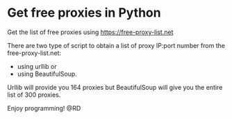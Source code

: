 # Get free proxies in Python
Get the list of free proxies using https://free-proxy-list.net

There are two type of script to obtain a list of proxy IP:port number from the free-proxy-list.net:
- using urllib or 
- using BeautifulSoup.

Urllib will provide you 164 proxies but BeautifulSoup will give you the entire list of 300 proxies.

Enjoy programming!
@RD
